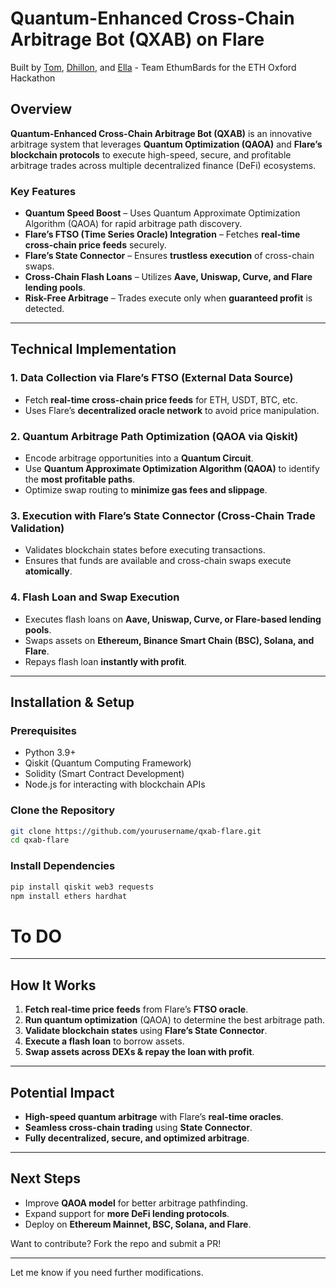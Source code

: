 # Quantum-Enhanced Cross-Chain Arbitrage Bot (QXAB) on Flare  

Built by [Tom](https://www.linkedin.com/in/thomas-bale-5863542a4/), [Dhillon](https://www.linkedin.com/in/dhillon-thurairatnam/), and [Ella](github.com/cowboyella) - Team EthumBards for the ETH Oxford Hackathon  

## Overview  
**Quantum-Enhanced Cross-Chain Arbitrage Bot (QXAB)** is an innovative arbitrage system that leverages **Quantum Optimization (QAOA)** and **Flare’s blockchain protocols** to execute high-speed, secure, and profitable arbitrage trades across multiple decentralized finance (DeFi) ecosystems.  

### Key Features  
- **Quantum Speed Boost** – Uses Quantum Approximate Optimization Algorithm (QAOA) for rapid arbitrage path discovery.  
- **Flare’s FTSO (Time Series Oracle) Integration** – Fetches **real-time cross-chain price feeds** securely.  
- **Flare’s State Connector** – Ensures **trustless execution** of cross-chain swaps.  
- **Cross-Chain Flash Loans** – Utilizes **Aave, Uniswap, Curve, and Flare lending pools**.  
- **Risk-Free Arbitrage** – Trades execute only when **guaranteed profit** is detected.  

---

## Technical Implementation  

### 1. Data Collection via Flare’s FTSO (External Data Source)  
- Fetch **real-time cross-chain price feeds** for ETH, USDT, BTC, etc.  
- Uses Flare’s **decentralized oracle network** to avoid price manipulation.  

### 2. Quantum Arbitrage Path Optimization (QAOA via Qiskit)  
- Encode arbitrage opportunities into a **Quantum Circuit**.  
- Use **Quantum Approximate Optimization Algorithm (QAOA)** to identify the **most profitable paths**.  
- Optimize swap routing to **minimize gas fees and slippage**.  

### 3. Execution with Flare’s State Connector (Cross-Chain Trade Validation)  
- Validates blockchain states before executing transactions.  
- Ensures that funds are available and cross-chain swaps execute **atomically**.  

### 4. Flash Loan and Swap Execution  
- Executes flash loans on **Aave, Uniswap, Curve, or Flare-based lending pools**.  
- Swaps assets on **Ethereum, Binance Smart Chain (BSC), Solana, and Flare**.  
- Repays flash loan **instantly with profit**.  

---

## Installation & Setup  

### Prerequisites  
- Python 3.9+  
- Qiskit (Quantum Computing Framework)  
- Solidity (Smart Contract Development)  
- Node.js for interacting with blockchain APIs  

### Clone the Repository  
```bash
git clone https://github.com/yourusername/qxab-flare.git
cd qxab-flare
```

### Install Dependencies  
```bash
pip install qiskit web3 requests
npm install ethers hardhat
```

# To DO

---

## How It Works  
1. **Fetch real-time price feeds** from Flare’s **FTSO oracle**.  
2. **Run quantum optimization** (QAOA) to determine the best arbitrage path.  
3. **Validate blockchain states** using **Flare’s State Connector**.  
4. **Execute a flash loan** to borrow assets.  
5. **Swap assets across DEXs & repay the loan with profit**.  

---

## Potential Impact  
- **High-speed quantum arbitrage** with Flare’s **real-time oracles**.  
- **Seamless cross-chain trading** using **State Connector**.  
- **Fully decentralized, secure, and optimized arbitrage**.  

---

## Next Steps  
- Improve **QAOA model** for better arbitrage pathfinding.  
- Expand support for **more DeFi lending protocols**.  
- Deploy on **Ethereum Mainnet, BSC, Solana, and Flare**.  

Want to contribute? Fork the repo and submit a PR!  

---

Let me know if you need further modifications.
